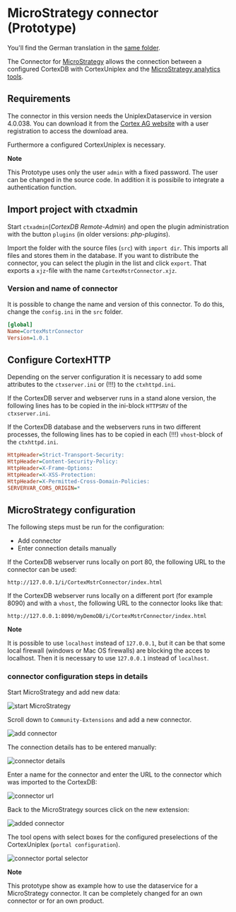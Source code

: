 MicroStrategy connector (Prototype)
===================================

You'll find the German translation in the [same folder](./README-de.md).

The Connector for [MicroStrategy](https://www.microstrategy.com/) allows the connection between a configured CortexDB with CortexUniplex and the [MicroStrategy analytics tools](https://www.microstrategy.com/).

Requirements
------------

The connector in this version needs the UniplexDataservice in version 4.0.038. You can download it from the [Cortex AG website](https://www.cortex-ag.com) with a user registration to access the download area.

Furthermore a configured CortexUniplex is necessary. 

**Note**

This Prototype uses only the user `admin` with a fixed password. The user can be changed in the source code. In addition it is possibile to integrate a authentication function.

Import project with ctxadmin
----------------------------

Start `ctxadmin`(*CortexDB Remote-Admin*) and open the plugin administration with the button `plugins` (in older versions: *php-plugins*).

Import the folder with the source files (`src`) with `import dir`. This imports all files and stores them in the database. If you want to distribute the connector, you can select the plugin in the list and click `export`. That exports a `xjz`-file with the name `CortexMstrConnector.xjz`.

### Version and name of connector

It is possible to change the name and version of this connector. To do this, change the `config.ini` in the `src` folder.

```ini
[global]
Name=CortexMstrConnector
Version=1.0.1
```

Configure CortexHTTP
--------------------

Depending on the server configuration it is necessary to add some attributes to the `ctxserver.ini` or (!!!) to the `ctxhttpd.ini`.

If the CortexDB server and webserver runs in a stand alone version, the following lines has to be copied in the ini-block `HTTPSRV` of the `ctxserver.ini`.

If the CortexDB database and the webservers runs in two different processes, the following lines has to be copied in each (!!!) `vhost`-block of the `ctxhttpd.ini`.

```ini
HttpHeader=Strict-Transport-Security:
HttpHeader=Content-Security-Policy:
HttpHeader=X-Frame-Options:
HttpHeader=X-XSS-Protection:
HttpHeader=X-Permitted-Cross-Domain-Policies:
SERVERVAR_CORS_ORIGIN=*
```

MicroStrategy configuration
---------------------------

The following steps must be run for the configuration:

- Add connector
- Enter connection details manually

If the CortexDB webserver runs locally on port 80, the following URL to the connector can be used:

```text
http://127.0.0.1/i/CortexMstrConnector/index.html
```

If the CortexDB webserver runs locally on a different port (for example 8090) and with a `vhost`, the following URL to the connector looks like that:

```text
http://127.0.0.1:8090/myDemoDB/i/CortexMstrConnector/index.html
```

**Note**

It is possible to use `localhost` instead of `127.0.0.1`, but it can be that some local firewall (windows or Mac OS firewalls) are blocking the acces to localhost. Then it is necessary to use `127.0.0.1` instead of `localhost`.


### connector configuration steps in details

Start MicroStrategy and add new data:

![start MicroStrategy](./readme-images/1-Start_MiStr.png)

Scroll down to `Community-Extensions` and add a new connector.

![add connector](./readme-images/2-AddConnector.png)

The connection details has to be entered manually:

![connector details](./readme-images/3-ConnectDetails.png)

Enter a name for the connector and enter the URL to the connector which was imported to the CortexDB:

![connector url](./readme-images/4-ConnectorURL.png)

Back to the MicroStrategy sources click on the new extension:

![added connector](./readme-images/5-AddedConnector.png)

The tool opens with select boxes for the configured preselections of the CortexUniplex (`portal configuration`).

![connector portal selector](./readme-images/6-ConnectorPortalSelect.png)


**Note**

This prototype show as example how to use the dataservice for a MicroStrategy connector. It can be completely changed for an own connector or for an own product.

